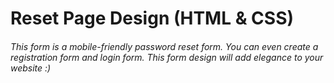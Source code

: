 # Reset Page Design (HTML & CSS)

###### This form is a mobile-friendly password reset form. You can even create a registration form and login form. This form design will add elegance to your website :)

